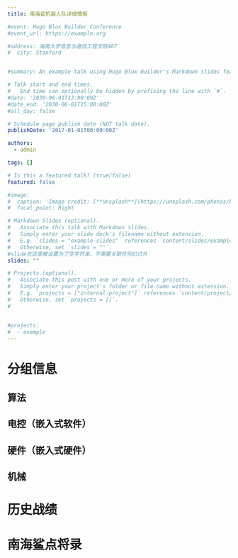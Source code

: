 ```yaml
---
title: 南海鲨机器人队详细情报

#event: Hugo Blox Builder Conference
#event_url: https://example.org

#address: 海南大学信息与通信工程学院407
#  city: Stanford


#summary: An example talk using Hugo Blox Builder's Markdown slides feature.

# Talk start and end times.
#   End time can optionally be hidden by prefixing the line with `#`.
#date: '2030-06-01T13:00:00Z'
#date_end: '2030-06-01T15:00:00Z'
#all_day: false

# Schedule page publish date (NOT talk date).
publishDate: '2017-01-01T00:00:00Z'

authors:
  - admin

tags: []

# Is this a featured talk? (true/false)
featured: false

#image:
#  caption: 'Image credit: [**Unsplash**](https://unsplash.com/photos/bzdhc5b3Bxs)'
#  focal_point: Right

# Markdown Slides (optional).
#   Associate this talk with Markdown slides.
#   Simply enter your slide deck's filename without extension.
#   E.g. `slides = "example-slides"` references `content/slides/example-slides.md`.
#   Otherwise, set `slides = ""`.
#slide在这里被设置为了空字符串，不需要关联任何幻灯片
slides: ""

# Projects (optional).
#   Associate this post with one or more of your projects.
#   Simply enter your project's folder or file name without extension.
#   E.g. `projects = ["internal-project"]` references `content/project/deep-learning/index.md`.
#   Otherwise, set `projects = []`.
#


#projects:
#  - example
---
```

# 分组信息
## 算法
## 电控（嵌入式软件）
## 硬件（嵌入式硬件）
## 机械

# 历史战绩

# 南海鲨点将录
